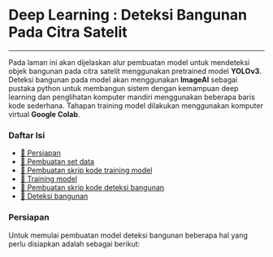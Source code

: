 # Deep Learning : Deteksi Bangunan Pada Citra Satelit

---

Pada laman ini akan dijelaskan alur pembuatan model untuk mendeteksi objek bangunan pada citra satelit menggunakan pretrained model **YOLOv3**. Deteksi bangunan pada model akan menggunakan **ImageAI** sebagai pustaka python untuk membangun sistem dengan kemampuan deep learning dan penglihatan komputer mandiri menggunakan beberapa baris kode sederhana. Tahapan training model dilakukan menggunakan komputer virtual **Google Colab**. 

### Daftar Isi
- <a href="#persiapan" > :white_square_button: Persiapan</a>
- <a href="#pembuatansetdata" > :white_square_button: Pembuatan set data</a>
- <a href="#pembuatanskripkode1" > :white_square_button: Pembuatan skrip kode training model</a>
- <a href="#trainingmodel" > :white_square_button: Training model</a>
- <a href="#pembuatanskripkode2" > :white_square_button: Pembuatan skrip kode deteksi bangunan</a>
- <a href="#deteksibangunan" > :white_square_button: Deteksi bangunan</a>

### Persiapan
<div id="persiapan"></div>
Untuk memulai pembuatan model deteksi bangunan beberapa hal yang perlu disiapkan adalah sebagai berikut:

